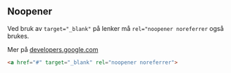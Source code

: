 ## Noopener

Ved bruk av `target="_blank"` på lenker må `rel="noopener noreferrer` også brukes.

Mer på [developers.google.com](https://developers.google.com/web/tools/lighthouse/audits/noopener) 
```html
<a href="#" target="_blank" rel="noopener noreferrer">
```
